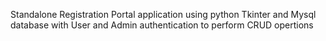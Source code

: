 Standalone Registration Portal application using python Tkinter and Mysql database with User and Admin authentication to perform CRUD opertions
